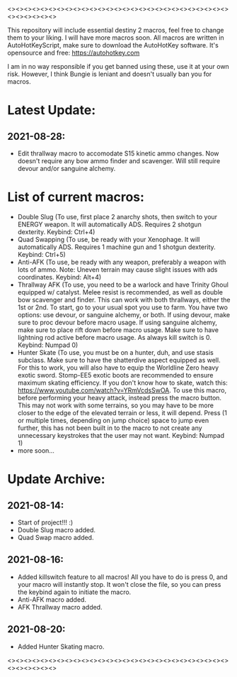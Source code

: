 <><><><><><><><><><><><><><><><><><><><><><><><><><><><><><><><><>

This repository will include essential destiny 2 macros, feel free to change them to your liking.
I will have more macros soon.
All macros are written in AutoHotKeyScript, make sure to download the AutoHotKey software. It's opensource and free: https://autohotkey.com

I am in no way responsible if you get banned using these, use it at your own risk. However, I think Bungie is leniant and doesn't usually ban you for macros.

# Latest Update:
## 2021-08-28: 
- Edit thrallway macro to accomodate S15 kinetic ammo changes. Now doesn't require any bow ammo finder and scavenger. Will still require devour and/or sanguine alchemy.

# List of current macros:
- Double Slug (To use, first place 2 anarchy shots, then switch to your ENERGY weapon. It will automatically ADS. Requires 2 shotgun dexterity. Keybind: Ctrl+4)
- Quad Swapping (To use, be ready with your Xenophage. It will automatically ADS. Requires 1 machine gun and 1 shotgun dexterity. Keybind: Ctrl+5)
- Anti-AFK (To use, be ready with any weapon, preferably a weapon with lots of ammo. Note: Uneven terrain may cause slight issues with ads coordinates. Keybind: Alt+4)
- Thrallway AFK (To use, you need to be a warlock and have Trinity Ghoul equipped w/ catalyst. Melee resist is recommended, as well as double bow scavenger and finder. This can work with both thrallways, either the 1st or 2nd. To start, go to your usual spot you use to farm. You have two options: use devour, or sanguine alchemy, or both. If using devour, make sure to proc devour before macro usage. If using sanguine alchemy, make sure to place rift down before macro usage. Make sure to have lightning rod active before macro usage. As always kill switch is 0. Keybind: Numpad 0)
- Hunter Skate (To use, you must be on a hunter, duh, and use stasis subclass. Make sure to have the shatterdive aspect equipped as well. For this to work, you will also have to equip the Worldline Zero heavy exotic sword. Stomp-EE5 exotic boots are recommended to ensure maximum skating efficiency. If you don't know how to skate, watch this: https://www.youtube.com/watch?v=YRmVcdsSwOA. To use this macro, before performing your heavy attack, instead press the macro button. This may not work with some terrains, so you may have to be more closer to the edge of the elevated terrain or less, it will depend. Press (1 or multiple times, depending on jump choice) space to jump even further, this has not been built in to the macro to not create any unnecessary keystrokes that the user may not want. Keybind: Numpad 1)
- more soon...

# Update Archive:
## 2021-08-14:
- Start of project!!! :)
- Double Slug macro added.
- Quad Swap macro added.

## 2021-08-16:
- Added killswitch feature to all macros! All you have to do is press 0, and your macro will instantly stop. It won't close the file, so you can press the keybind again to initiate the macro. 
- Anti-AFK macro added. 
- AFK Thrallway macro added.

## 2021-08-20:
- Added Hunter Skating macro.

<><><><><><><><><><><><><><><><><><><><><><><><><><><><><><><><><>
